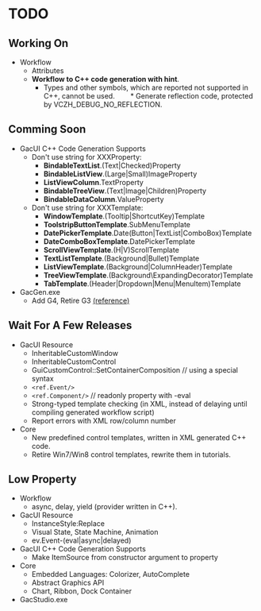 # TODO

## Working On
* Workflow
    * Attributes
    * **Workflow to C++ code generation with hint**.
        * Types and other symbols, which are reported not supported in C++, cannot be used.
        * Generate reflection code, protected by VCZH_DEBUG_NO_REFLECTION.
    
## Comming Soon
* GacUI C++ Code Generation Supports
    * Don't use string for XXXProperty:
        * **BindableTextList**.(Text|Checked)Property
        * **BindableListView**.(Large|Small)ImageProperty
        * **ListViewColumn**.TextProperty
        * **BindableTreeView**.(Text|Image|Children)Property
        * **BindableDataColumn**.ValueProperty
    * Don't use string for XXXTemplate:
        * **WindowTemplate**.(Tooltip|ShortcutKey)Template
        * **ToolstripButtonTemplate**.SubMenuTemplate
        * **DatePickerTemplate**.Date(Button|TextList|ComboBox)Template
        * **DateComboBoxTemplate**.DatePickerTemplate
        * **ScrollViewTemplate**.(H|V)ScrollTemplate
        * **TextListTemplate**.(Background|Bullet)Template
        * **ListViewTemplate**.(Background|ColumnHeader)Template
        * **TreeViewTemplate**.(Background\ExpandingDecorator)Template
        * **TabTemplate**.(Header|Dropdown|Menu|MenuItem)Template
* GacGen.exe
    * Add G4, Retire G3 [(reference)](http://www.gaclib.net/#~/Tutorial)
    
## Wait For A Few Releases
* GacUI Resource
    * InheritableCustomWindow
    * InheritableCustomControl
    * GuiCustomControl::SetContainerComposition // using a special syntax
    * `<ref.Event/>`
    * `<ref.Component/>` // readonly property with -eval
    * Strong-typed template checking (in XML, instead of delaying until compiling generated workflow script)
    * Report errors with XML row/column number
* Core
    * New predefined control templates, written in XML generated C++ code.
    * Retire Win7/Win8 control templates, rewrite them in tutorials.

## Low Property
* Workflow
     * async, delay, yield (provider written in C++).
* GacUI Resource
    * InstanceStyle:Replace
    * Visual State, State Machine, Animation
    * ev.Event-(eval|async|delayed)
* GacUI C++ Code Generation Supports
    * Make ItemSource from constructor argument to property
* Core
    * Embedded Languages: Colorizer, AutoComplete
    * Abstract Graphics API
    * Chart, Ribbon, Dock Container
* GacStudio.exe
